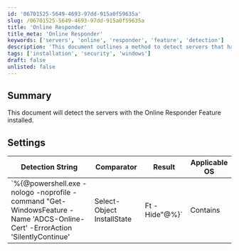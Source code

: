 ```yaml
---
id: '06701525-5649-4693-97dd-915a0f59635a'
slug: /06701525-5649-4693-97dd-915a0f59635a
title: 'Online Responder'
title_meta: 'Online Responder'
keywords: ['servers', 'online', 'responder', 'feature', 'detection']
description: 'This document outlines a method to detect servers that have the Online Responder Feature installed using a PowerShell command. It provides a summary of the detection process and the applicable operating systems.'
tags: ['installation', 'security', 'windows']
draft: false
unlisted: false
---
```


## Summary

This document will detect the servers with the Online Responder Feature installed.

## Settings

| Detection String                                                                                                                                             | Comparator | Result   | Applicable OS |
|-------------------------------------------------------------------------------------------------------------------------------------------------------------|------------|----------|----------------|
| `%\{@powershell.exe -nologo -noprofile -command "Get-WindowsFeature -Name 'ADCS-Online-Cert' -ErrorAction 'SilentlyContinue' | Select-Object InstallState | Ft -Hide"@%}` | Contains   | Installed | Windows        |